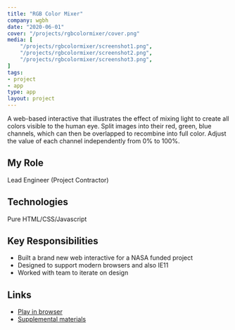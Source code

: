 ```yaml
---
title: "RGB Color Mixer"
company: wgbh
date: "2020-06-01"
cover: "/projects/rgbcolormixer/cover.png"
media: [
    "/projects/rgbcolormixer/screenshot1.png",
    "/projects/rgbcolormixer/screenshot2.png",
    "/projects/rgbcolormixer/screenshot3.png",
]
tags:
- project
- app
type: app
layout: project
---
```


A web-based interactive that illustrates the effect of mixing light to create all colors visible to the human eye. Split images into their red, green, blue channels, which can then be overlapped to recombine into full color. Adjust the value of each channel independently from 0% to 100%.

## My Role
Lead Engineer (Project Contractor)

## Technologies
Pure HTML/CSS/Javascript

## Key Responsibilities
* Built a brand new web interactive for a NASA funded project
* Designed to support modern browsers and also IE11
* Worked with team to iterate on design

## Links
* [Play in browser](https://pbslm-contrib.s3.amazonaws.com/WGBH/buac20/buac20-int-rgbcoloradd/index.html)
* [Supplemental materials](https://kcts9.pbslearningmedia.org/resource/buac20-68-sci-ps-primarycolors/explore-primary-colors-of-light/)